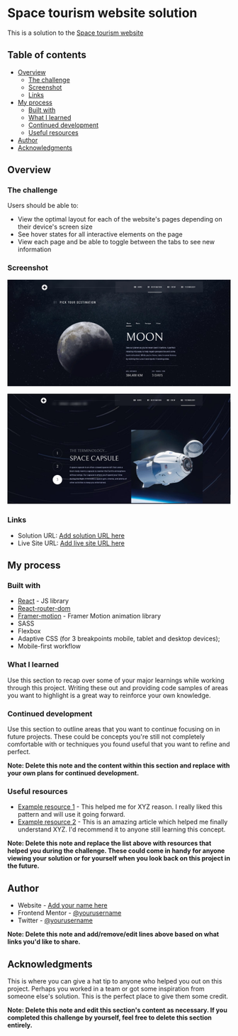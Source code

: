 # Space tourism website solution

This is a solution to the
[Space tourism website](https://www.frontendmentor.io/challenges/space-tourism-multipage-website-gRWj1URZ3)

## Table of contents

- [Overview](#overview)
  - [The challenge](#the-challenge)
  - [Screenshot](#screenshot)
  - [Links](#links)
- [My process](#my-process)
  - [Built with](#built-with)
  - [What I learned](#what-i-learned)
  - [Continued development](#continued-development)
  - [Useful resources](#useful-resources)
- [Author](#author)
- [Acknowledgments](#acknowledgments)

## Overview

### The challenge

Users should be able to:

- View the optimal layout for each of the website's pages depending on their device's screen size
- See hover states for all interactive elements on the page
- View each page and be able to toggle between the tabs to see new information

### Screenshot

![](./public/assets/images/screenshot_1.jpg)

![](./public/assets/images/screenshot_2.jpg)

### Links

- Solution URL: [Add solution URL here](https://github.com/VitaliySaburdo/space-tourism-website)
- Live Site URL: [Add live site URL here](https://space-tourism-website-indol-five.vercel.app/)

## My process

### Built with

- [React](https://reactjs.org/) - JS library
- [React-router-dom](https://reactrouter.com/en/main)
- [Framer-motion](https://www.framer.com/motion/) - Framer Motion animation library
- SASS
- Flexbox
- Adaptive CSS (for 3 breakpoints mobile, tablet and desktop devices);
- Mobile-first workflow

### What I learned

Use this section to recap over some of your major learnings while working through this project.
Writing these out and providing code samples of areas you want to highlight is a great way to
reinforce your own knowledge.

### Continued development

Use this section to outline areas that you want to continue focusing on in future projects. These
could be concepts you're still not completely comfortable with or techniques you found useful that
you want to refine and perfect.

**Note: Delete this note and the content within this section and replace with your own plans for
continued development.**

### Useful resources

- [Example resource 1](https://www.example.com) - This helped me for XYZ reason. I really liked this
  pattern and will use it going forward.
- [Example resource 2](https://www.example.com) - This is an amazing article which helped me finally
  understand XYZ. I'd recommend it to anyone still learning this concept.

**Note: Delete this note and replace the list above with resources that helped you during the
challenge. These could come in handy for anyone viewing your solution or for yourself when you look
back on this project in the future.**

## Author

- Website - [Add your name here](https://www.your-site.com)
- Frontend Mentor - [@yourusername](https://www.frontendmentor.io/profile/yourusername)
- Twitter - [@yourusername](https://www.twitter.com/yourusername)

**Note: Delete this note and add/remove/edit lines above based on what links you'd like to share.**

## Acknowledgments

This is where you can give a hat tip to anyone who helped you out on this project. Perhaps you
worked in a team or got some inspiration from someone else's solution. This is the perfect place to
give them some credit.

**Note: Delete this note and edit this section's content as necessary. If you completed this
challenge by yourself, feel free to delete this section entirely.**
